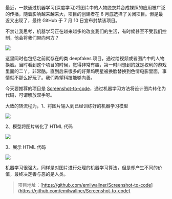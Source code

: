 最近，一款通过机器学习(深度学习)将图片中的人物脱衣并合成裸照的应用被广泛的传播，随着影响越来越来大，项目的创建者在 6 月底选择了关闭项目。但是最近又出现了，最终 GitHub 于 7 月 10 日宣布封禁该项目。

不禁让我思考，机器学习正在越来越多的改变我们的生活，有时候甚至不受我们控制，他会将我们带向何方？

![](https://timgsa.baidu.com/timg?image&quality=80&size=b9999_10000&sec=1563270645151&di=3907b197d7a494971825e873a2cd6296&imgtype=0&src=http%3A%2F%2Fr.sinaimg.cn%2Flarge%2Ftc%2Fmmbiz_qpic_cn%2F99961854a8e50f312aec250382f4bb2c.jpg)



这里同时也包括之前就存在的类 deepfakes 项目，通过给视频或者图片中的人物换脸。当时看到这个项目的时候，觉得非常有趣，第一时间想到的就是权利的游戏里面的二丫，非常酷。直到后来很多的好莱坞明星被换脸替换到色情电影里面，事情就不那么好玩了。我们希望科技能够向善。



今天要推荐的项目是 [Screenshot-to-code](https://github.com/emilwallner/Screenshot-to-code)，通过机器学习方法将设计图片转化为代码，可谓解放双手呀。

大致的转流程为，1、将图片输入到已经训练好的机器学习模型

![](<https://camo.githubusercontent.com/7aee7deacf38b8f9a2a230da4efbd96a96840b83/68747470733a2f2f692e696d6775722e636f6d2f4c446d6f4c4c562e706e67>)



2、模型将图片转化了 HTML 代码

![](<https://raw.githubusercontent.com/emilwallner/Screenshot-to-code/master/README_images/html_display.gif>)

3、展示 HTML 代码

![](<https://camo.githubusercontent.com/839f2fbd5b3ff9eb6af52eb40133026ee2b2e6dd/68747470733a2f2f692e696d6775722e636f6d2f74454166795a382e706e67>)

机器学习很强大，同样是对图片进行处理的机器学习算法，但是却产生不同的价值，最终决定善与恶的是人类。

> 项目地址：[https://github.com/emilwallner/Screenshot-to-code](https://github.com/emilwallner/Screenshot-to-code)